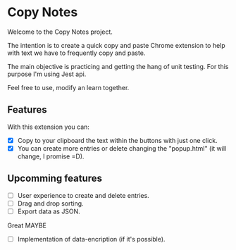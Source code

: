# Copy Notes
Welcome to the Copy Notes project.

The intention is to create a quick copy and paste Chrome extension to help with text we have to frequently copy and paste.

The main objective is practicing and getting the hang of unit testing.
For this purpose I'm using Jest api.

Feel free to use, modify an learn together.

## Features
With this extension you can:
- [x] Copy to your clipboard the text within the buttons with just one click.
- [x] You can create more entries or delete changing the "popup.html" (it will change, I promise =D).

## Upcomming features
- [ ] User experience to create and delete entries.
- [ ] Drag and drop sorting.
- [ ] Export data as JSON.

Great MAYBE
- [ ] Implementation of data-encription (if it's possible).
